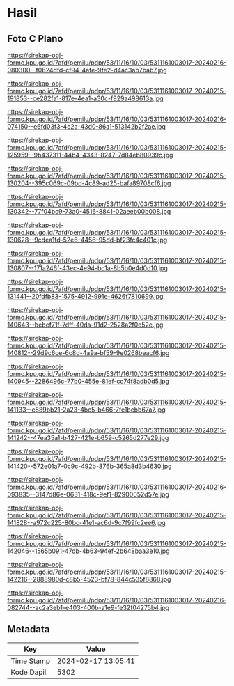 # Hasil

## Foto C Plano

https://sirekap-obj-formc.kpu.go.id/7afd/pemilu/pdpr/53/11/16/10/03/5311161003017-20240216-080300--f0624dfd-cf94-4afe-9fe2-d4ac3ab7bab7.jpg

https://sirekap-obj-formc.kpu.go.id/7afd/pemilu/pdpr/53/11/16/10/03/5311161003017-20240215-191853--ce282fa1-817e-4ea1-a30c-f929a498613a.jpg

https://sirekap-obj-formc.kpu.go.id/7afd/pemilu/pdpr/53/11/16/10/03/5311161003017-20240216-074150--e6fd03f3-4c2a-43d0-86a1-513142b2f2ae.jpg

https://sirekap-obj-formc.kpu.go.id/7afd/pemilu/pdpr/53/11/16/10/03/5311161003017-20240215-125959--9b437311-44b4-4343-8247-7d84eb80939c.jpg

https://sirekap-obj-formc.kpu.go.id/7afd/pemilu/pdpr/53/11/16/10/03/5311161003017-20240215-130204--395c069c-09bd-4c89-ad25-bafa89708cf6.jpg

https://sirekap-obj-formc.kpu.go.id/7afd/pemilu/pdpr/53/11/16/10/03/5311161003017-20240215-130342--77f04bc9-73a0-4516-8841-02aeeb00b008.jpg

https://sirekap-obj-formc.kpu.go.id/7afd/pemilu/pdpr/53/11/16/10/03/5311161003017-20240215-130628--9cdea1fd-52e6-4456-95dd-bf23fc4c401c.jpg

https://sirekap-obj-formc.kpu.go.id/7afd/pemilu/pdpr/53/11/16/10/03/5311161003017-20240215-130807--171a246f-43ec-4e94-bc1a-8b5b0e4d0d10.jpg

https://sirekap-obj-formc.kpu.go.id/7afd/pemilu/pdpr/53/11/16/10/03/5311161003017-20240215-131441--20fdfb83-1575-4912-991e-4626f7810699.jpg

https://sirekap-obj-formc.kpu.go.id/7afd/pemilu/pdpr/53/11/16/10/03/5311161003017-20240215-140643--bebef71f-7dff-40da-91d2-2528a2f0e52e.jpg

https://sirekap-obj-formc.kpu.go.id/7afd/pemilu/pdpr/53/11/16/10/03/5311161003017-20240215-140812--29d9c6ce-6c8d-4a9a-bf59-9e0268beacf6.jpg

https://sirekap-obj-formc.kpu.go.id/7afd/pemilu/pdpr/53/11/16/10/03/5311161003017-20240215-140945--2286496c-77b0-455e-81ef-cc74f8adb0d5.jpg

https://sirekap-obj-formc.kpu.go.id/7afd/pemilu/pdpr/53/11/16/10/03/5311161003017-20240215-141133--c889bb21-2a23-4bc5-b466-7fe1bcbb67a7.jpg

https://sirekap-obj-formc.kpu.go.id/7afd/pemilu/pdpr/53/11/16/10/03/5311161003017-20240215-141242--47ea35a1-b427-421e-b659-c5265d277e29.jpg

https://sirekap-obj-formc.kpu.go.id/7afd/pemilu/pdpr/53/11/16/10/03/5311161003017-20240215-141420--572e01a7-0c9c-492b-876b-365a8d3b4630.jpg

https://sirekap-obj-formc.kpu.go.id/7afd/pemilu/pdpr/53/11/16/10/03/5311161003017-20240216-093835--3147d86e-0631-418c-9ef1-82900052d57e.jpg

https://sirekap-obj-formc.kpu.go.id/7afd/pemilu/pdpr/53/11/16/10/03/5311161003017-20240215-141828--a972c225-80bc-41e1-ac6d-9c7f99fc2ee6.jpg

https://sirekap-obj-formc.kpu.go.id/7afd/pemilu/pdpr/53/11/16/10/03/5311161003017-20240215-142046--1565b091-47db-4b63-94ef-2b648baa3e10.jpg

https://sirekap-obj-formc.kpu.go.id/7afd/pemilu/pdpr/53/11/16/10/03/5311161003017-20240215-142216--2888980d-c8b5-4523-bf78-844c535f8868.jpg

https://sirekap-obj-formc.kpu.go.id/7afd/pemilu/pdpr/53/11/16/10/03/5311161003017-20240216-082744--ac2a3eb1-e403-400b-a1e9-fe32f04275b4.jpg


## Metadata

| Key        | Value               |
| ---------- | ------------------- |
| Time Stamp | 2024-02-17 13:05:41 |
| Kode Dapil | 5302                |



